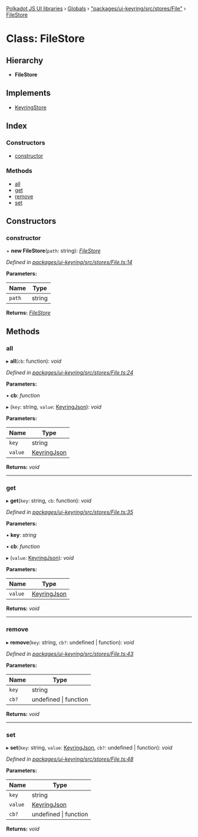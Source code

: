 [Polkadot JS UI libraries](../README.md) › [Globals](../globals.md) › ["packages/ui-keyring/src/stores/File"](../modules/_packages_ui_keyring_src_stores_file_.md) › [FileStore](_packages_ui_keyring_src_stores_file_.filestore.md)

# Class: FileStore

## Hierarchy

* **FileStore**

## Implements

* [KeyringStore](../interfaces/_packages_ui_keyring_src_types_.keyringstore.md)

## Index

### Constructors

* [constructor](_packages_ui_keyring_src_stores_file_.filestore.md#constructor)

### Methods

* [all](_packages_ui_keyring_src_stores_file_.filestore.md#all)
* [get](_packages_ui_keyring_src_stores_file_.filestore.md#get)
* [remove](_packages_ui_keyring_src_stores_file_.filestore.md#remove)
* [set](_packages_ui_keyring_src_stores_file_.filestore.md#set)

## Constructors

###  constructor

\+ **new FileStore**(`path`: string): *[FileStore](_packages_ui_keyring_src_stores_file_.filestore.md)*

*Defined in [packages/ui-keyring/src/stores/File.ts:14](https://github.com/polkadot-js/ui/blob/0b63b9ea/packages/ui-keyring/src/stores/File.ts#L14)*

**Parameters:**

Name | Type |
------ | ------ |
`path` | string |

**Returns:** *[FileStore](_packages_ui_keyring_src_stores_file_.filestore.md)*

## Methods

###  all

▸ **all**(`cb`: function): *void*

*Defined in [packages/ui-keyring/src/stores/File.ts:24](https://github.com/polkadot-js/ui/blob/0b63b9ea/packages/ui-keyring/src/stores/File.ts#L24)*

**Parameters:**

▪ **cb**: *function*

▸ (`key`: string, `value`: [KeyringJson](../interfaces/_packages_ui_keyring_src_types_.keyringjson.md)): *void*

**Parameters:**

Name | Type |
------ | ------ |
`key` | string |
`value` | [KeyringJson](../interfaces/_packages_ui_keyring_src_types_.keyringjson.md) |

**Returns:** *void*

___

###  get

▸ **get**(`key`: string, `cb`: function): *void*

*Defined in [packages/ui-keyring/src/stores/File.ts:35](https://github.com/polkadot-js/ui/blob/0b63b9ea/packages/ui-keyring/src/stores/File.ts#L35)*

**Parameters:**

▪ **key**: *string*

▪ **cb**: *function*

▸ (`value`: [KeyringJson](../interfaces/_packages_ui_keyring_src_types_.keyringjson.md)): *void*

**Parameters:**

Name | Type |
------ | ------ |
`value` | [KeyringJson](../interfaces/_packages_ui_keyring_src_types_.keyringjson.md) |

**Returns:** *void*

___

###  remove

▸ **remove**(`key`: string, `cb?`: undefined | function): *void*

*Defined in [packages/ui-keyring/src/stores/File.ts:43](https://github.com/polkadot-js/ui/blob/0b63b9ea/packages/ui-keyring/src/stores/File.ts#L43)*

**Parameters:**

Name | Type |
------ | ------ |
`key` | string |
`cb?` | undefined &#124; function |

**Returns:** *void*

___

###  set

▸ **set**(`key`: string, `value`: [KeyringJson](../interfaces/_packages_ui_keyring_src_types_.keyringjson.md), `cb?`: undefined | function): *void*

*Defined in [packages/ui-keyring/src/stores/File.ts:48](https://github.com/polkadot-js/ui/blob/0b63b9ea/packages/ui-keyring/src/stores/File.ts#L48)*

**Parameters:**

Name | Type |
------ | ------ |
`key` | string |
`value` | [KeyringJson](../interfaces/_packages_ui_keyring_src_types_.keyringjson.md) |
`cb?` | undefined &#124; function |

**Returns:** *void*
